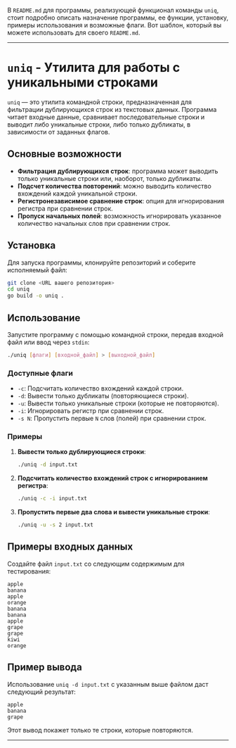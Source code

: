 В `README.md` для программы, реализующей функционал команды `uniq`, стоит подробно описать назначение программы, ее функции, установку, примеры использования и возможные флаги. Вот шаблон, который вы можете использовать для своего `README.md`.

---

# `uniq` - Утилита для работы с уникальными строками

`uniq` — это утилита командной строки, предназначенная для фильтрации дублирующихся строк из текстовых данных. Программа читает входные данные, сравнивает последовательные строки и выводит либо уникальные строки, либо только дубликаты, в зависимости от заданных флагов.

## Основные возможности

- **Фильтрация дублирующихся строк**: программа может выводить только уникальные строки или, наоборот, только дубликаты.
- **Подсчет количества повторений**: можно выводить количество вхождений каждой уникальной строки.
- **Регистронезависимое сравнение строк**: опция для игнорирования регистра при сравнении строк.
- **Пропуск начальных полей**: возможность игнорировать указанное количество начальных слов при сравнении строк.

## Установка

Для запуска программы, клонируйте репозиторий и соберите исполняемый файл:

```bash
git clone <URL вашего репозитория>
cd uniq
go build -o uniq .
```

## Использование

Запустите программу с помощью командной строки, передав входной файл или ввод через `stdin`:

```bash
./uniq [флаги] [входной_файл] > [выходной_файл]
```

### Доступные флаги

- `-c`: Подсчитать количество вхождений каждой строки.
- `-d`: Вывести только дубликаты (повторяющиеся строки).
- `-u`: Вывести только уникальные строки (которые не повторяются).
- `-i`: Игнорировать регистр при сравнении строк.
- `-s N`: Пропустить первые `N` слов (полей) при сравнении строк.

### Примеры

1. **Вывести только дублирующиеся строки**:

    ```bash
    ./uniq -d input.txt
    ```

2. **Подсчитать количество вхождений строк с игнорированием регистра**:

    ```bash
    ./uniq -c -i input.txt
    ```

3. **Пропустить первые два слова и вывести уникальные строки**:

    ```bash
    ./uniq -u -s 2 input.txt
    ```

## Примеры входных данных

Создайте файл `input.txt` со следующим содержимым для тестирования:

```
apple
banana
apple
orange
banana
banana
apple
grape
grape
kiwi
orange
```

## Пример вывода

Использование `uniq -d input.txt` с указанным выше файлом даст следующий результат:

```
apple
banana
grape
```

Этот вывод покажет только те строки, которые повторяются.

---